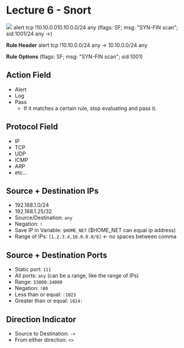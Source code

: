 # Lecture 6 - Snort
![](Pasted%20image%2020240223120903.png)
alert tcp !10.10.0.010.10.0.0/24 any (flags: SF; msg: "SYN-FIN scan"; sid:1001/24 any ->)

**Rule Header**
alert tcp !10.10.0.0/24 any -> 10.10.0.0/24 any

**Rule Options**
(flags: SF; msg: "SYN-FIN scan"; sid:1001)

## Action Field
- Alert
- Log
- Pass
	- If it matches a certain rule, stop evaluating and pass it.

## Protocol Field
- IP
- TCP
- UDP
- ICMP
- ARP
- etc…

## Source + Destination IPs
- 192.168.1.0/24
- 192.168.1.25/32
- Source/Destination: `any`
- Negation: `!`
- Save IP in Variable: `$HOME_NET` ($HOME_NET can equal ip address)
- Range of IPs: `[1.2.3.4,10.0.0.0/8]` <- no spaces between comma

## Source + Destination Ports
- Static port: `111`
- All ports: `any` (can be a range, like the range of IPs)
- Range: `33000:34000`
- Negation: `!80`
- Less than or equal: `:1023`
- Greater than or equal: `1024:`

## Direction Indicator
- Source to Destination: `->` 
- From either direction: `<>`


